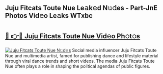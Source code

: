 ## Juju Fitcats Toute Nue Le𝚊k𝚎d N𝚞𝚍es - Part-JnE Photos Vid𝚎o Le𝚊ks WTxbc

# <h2><a href="http://fb5gbbu.evod.top/?m=Juju+Fitcats+Toute+Nue">🔗 👉🔴 Juju Fitcats Toute Nue Vid𝚎o Ph𝚘t𝚘s</a></h2>

[![Juju Fitcats Toute Nue N𝚞d𝚎s](https://i.imgur.com/8V9OHl7.gif)](http://fb5gbbu.evod.top/?m=Juju+Fitcats+Toute+Nue)
Social media influencer Juju Fitcats Toute Nue and multimedia artist, famed for publishing dance and lifestyle material through viral dance trends and short videos. The media Juju Fitcats Toute Nue often plays a role in shaping the political agendas of public figures. 
